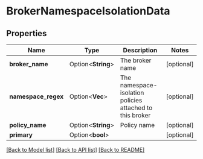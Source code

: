 # BrokerNamespaceIsolationData

## Properties

Name | Type | Description | Notes
------------ | ------------- | ------------- | -------------
**broker_name** | Option<**String**> | The broker name | [optional]
**namespace_regex** | Option<**Vec<String>**> | The namespace-isolation policies attached to this broker | [optional]
**policy_name** | Option<**String**> | Policy name | [optional]
**primary** | Option<**bool**> |  | [optional]

[[Back to Model list]](../README.md#documentation-for-models) [[Back to API list]](../README.md#documentation-for-api-endpoints) [[Back to README]](../README.md)


